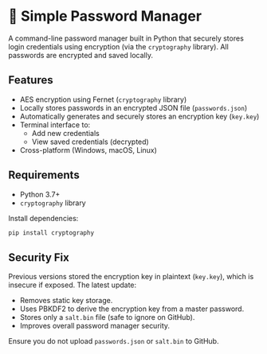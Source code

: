 # 🔐 Simple Password Manager

A command-line password manager built in Python that securely stores login credentials using encryption (via the `cryptography` library). All passwords are encrypted and saved locally.

## Features

- AES encryption using Fernet (`cryptography` library)
- Locally stores passwords in an encrypted JSON file (`passwords.json`)
- Automatically generates and securely stores an encryption key (`key.key`)
- Terminal interface to:
  - Add new credentials
  - View saved credentials (decrypted)
- Cross-platform (Windows, macOS, Linux)

## Requirements

- Python 3.7+
- `cryptography` library

Install dependencies:

```bash
pip install cryptography
```
## Security Fix

Previous versions stored the encryption key in plaintext (`key.key`), which is insecure if exposed. The latest update:

- Removes static key storage.
- Uses PBKDF2 to derive the encryption key from a master password.
- Stores only a `salt.bin` file (safe to ignore on GitHub).
- Improves overall password manager security.

Ensure you do not upload `passwords.json` or `salt.bin` to GitHub.
